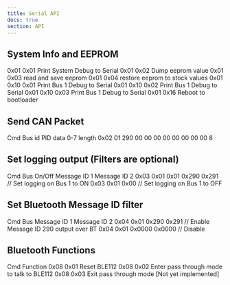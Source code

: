```yaml
---
title: Serial API
docs: true
section: API
---
```



System Info and EEPROM
----------------------
0x01 0x01        Print System Debug to Serial
0x01 0x02        Dump eeprom value
0x01 0x03        read and save eeprom
0x01 0x04        restore eeprom to stock values
0x01 0x10 0x01   Print Bus 1 Debug to Serial
0x01 0x10 0x02   Print Bus 1 Debug to Serial
0x01 0x10 0x03   Print Bus 1 Debug to Serial
0x01 0x16        Reboot to bootloader


Send CAN Packet
---------------
Cmd    Bus id  PID    data 0-7                  length
0x02   01      290    00 00 00 00 00 00 00 00   8


Set logging output (Filters are optional)
--------------------------------------------------
Cmd  Bus  On/Off Message ID 1   Message ID 2
0x03 0x01 0x01   0x290          0x291   // Set logging on Bus 1 to ON
0x03 0x01 0x00                          // Set logging on Bus 1 to OFF


Set Bluetooth Message ID filter
----------------------------------------
Cmd  Bus  Message ID 1 Message ID 2
0x04 0x01 0x290        0x291          // Enable Message ID 290 output over BT
0x04 0x01 0x0000       0x0000         // Disable


Bluetooth Functions
-------------------
Cmd  Function
0x08  0x01 Reset BLE112
0x08  0x02 Enter pass through mode to talk to BLE112
0x08  0x03 Exit pass through mode [Not yet implemented]